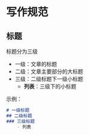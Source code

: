 # 写作规范

## 标题
标题分为三级
- 一级：文章的标题
- 二级：文章主要部分的大标题
- 三级：二级标题下一级小标题
    - **列表**：三级下的小标题

示例：
```markdown
# 一级标题
## 二级标题
### 三级标题
    - 列表
```